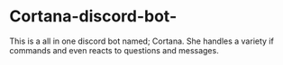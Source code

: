# Cortana-discord-bot-
This is a all in one discord bot named; Cortana. She handles a variety if commands and even reacts to questions and messages.

